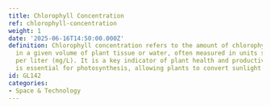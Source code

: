 ```yaml
---
title: Chlorophyll Concentration
ref: chlorophyll-concentration
weight: 1
date: '2025-06-16T14:50:00.000Z'
definition: Chlorophyll concentration refers to the amount of chlorophyll present
  in a given volume of plant tissue or water, often measured in units such as milligrams
  per liter (mg/L). It is a key indicator of plant health and productivity, as chlorophyll
  is essential for photosynthesis, allowing plants to convert sunlight into energy.
id: GL142
categories:
- Space & Technology
---
```


